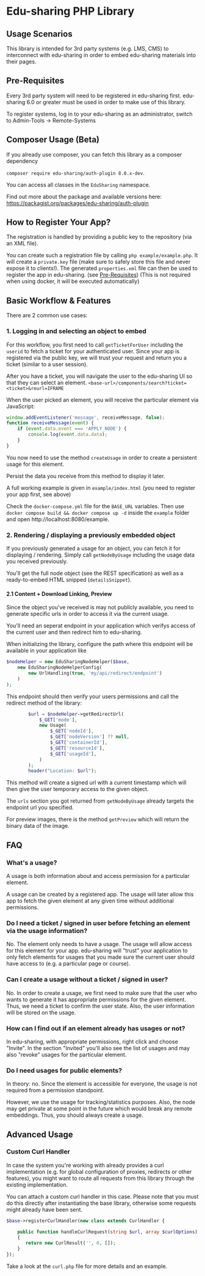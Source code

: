 # Edu-sharing PHP Library

## Usage Scenarios
This library is intended for 3rd party systems (e.g. LMS, CMS) to interconnect with edu-sharing in order to embed edu-sharing materials into their pages.

## Pre-Requisites
Every 3rd party system will need to be registered in edu-sharing first.
edu-sharing 6.0 or greater must be used in order to make use of this library.

To register systems, log in to your edu-sharing as an administrator, switch to Admin-Tools -> Remote-Systems

## Composer Usage (Beta)
If you already use composer, you can fetch this library as a composer dependency

`composer require edu-sharing/auth-plugin 8.0.x-dev`.

You can access all classes in the `EduSharing` namespace. 

Find out more about the package and available versions here: https://packagist.org/packages/edu-sharing/auth-plugin

## How to Register Your App?
The registration is handled by providing a public key to the repository (via an XML file).

You can create such a registration file by calling
`php example/example.php`. It will create a `private.key` file (make sure to safely store this file and never expose it to clients!).
The generated `properties.xml` file can then be used to register the app in edu-sharing. (see [Pre-Requisites](#pre-requisites))
(This is not required when using docker, it will be executed automatically)

## Basic Workflow & Features

There are 2 common use cases:

### 1. Logging in and selecting an object to embed
For this workflow, you first need to call `getTicketForUser` including the `userid` to fetch a ticket for your authenticated user. Since your app is registered via the public key, we will trust your request and return you a ticket (similar to a user session).

After you have a ticket, you will navigate the user to the edu-sharing UI so that they can select an element.
`<base-url>/components/search?ticket=<ticket>&reurl=IFRAME`

When the user picked an element, you will receive the particular element via JavaScript:
```js
window.addEventListener('message', receiveMessage, false);
function receiveMessage(event) {
    if (event.data.event === 'APPLY_NODE') {
        console.log(event.data.data);
    }
}
```

You now need to use the method `createUsage` in order to create a persistent usage for this element.

Persist the data you receive from this method to display it later.

A full working example is given in `example/index.html` (you need to register your app first, see above)

Check the `docker-compose.yml` file for the `BASE_URL` variables. Then use `docker compose build && docker compose up -d` inside the `example` folder and open http://localhost:8080/example.  

### 2. Rendering / displaying a previously embedded object
If you previously generated a usage for an object, you can fetch it for displaying / rendering.
Simply call `getNodeByUsage` including the usage data you received previously.

You'll get the full node object (see the REST specification) as well as a ready-to-embed HTML snipped (`detailsSnippet`).

#### 2.1 Content + Download Linking, Preview
Since the object you've received is may not publicly available, you need to generate specific urls in order to access it via the current usage.

You'll need an seperat endpoint in your application which verifys access of the current user and then redirect him to edu-sharing.

When initializing the library, configure the path where this endpoint will be available in your application like


```php
$nodeHelper = new EduSharingNodeHelper($base,
    new EduSharingNodeHelperConfig(
        new UrlHandling(true, 'my/api/redirect/endpoint')
    )
);
```

This endpoint should then verify your users permissions and call the redirect method of the library:
```php
        $url = $nodeHelper->getRedirectUrl(
            $_GET['mode'],
            new Usage(
                $_GET['nodeId'],
                $_GET['nodeVersion'] ?? null,
                $_GET['containerId'],
                $_GET['resourceId'],
                $_GET['usageId'],
            )
        );
        header("Location: $url");
```
This method will create a signed url with a current timestamp which will then give the user temporary access to the given object.

The `urls` section you got returned from `getNodeByUsage` already targets the endpoint url you specified.

For preview images, there is the method `getPreview` which will return the binary data of the image. 

## FAQ

### What's a usage?
A usage is both information about and access permission for a particular element.

A usage can be created by a registered app. The usage will later allow this app to fetch the given element at any given time without additional permissions.

### Do I need a ticket / signed in user before fetching an element via the usage information?
No. The element only needs to have a usage. The usage will allow access for this element for your app.
edu-sharing will "trust" your application to only fetch elements for usages that you made sure the current user should have access to (e.g. a particular page or course).

### Can I create a usage without a ticket / signed in user?
No. In order to create a usage, we first need to make sure that the user who wants to generate it has appropriate permissions for the given element. Thus, we need a ticket to confirm the user state. Also, the user information will be stored on the usage.

### How can I find out if an element already has usages or not?
In edu-sharing, with appropriate permissions, right click and choose "Invite". In the section "Invited" you'll also see the list of usages and may also "revoke" usages for the particular element.

### Do I need usages for public elements?
In theory: no. Since the element is accessible for everyone, the usage is not required from a permission standpoint.

However, we use the usage for tracking/statistics purposes. Also, the node may get private at some point in the future which would break any remote embeddings. Thus, you should always create a usage.  

## Advanced Usage

### Custom Curl Handler
In case the system you're working with already provides a curl implementation (e.g. for global configuration of proxies, redirects or other features), you might want to route all requests from this library through the existing implementation.

You can attach a custom curl handler in this case. Please note that you must do this directly after instantiating the base library, otherwise some requests might already have been sent.

```php
$base->registerCurlHandler(new class extends CurlHandler {

    public function handleCurlRequest(string $url, array $curlOptions): CurlResult
    {
       return new CurlResult('', 0, []);
    }
});
```
Take a look at the `curl.php` file for more details and an example.